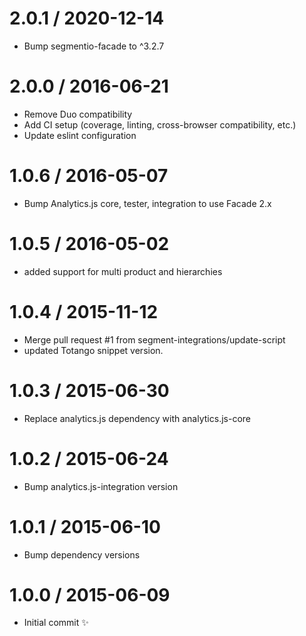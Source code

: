 2.0.1 / 2020-12-14
===================

  * Bump segmentio-facade to ^3.2.7

2.0.0 / 2016-06-21
==================

  * Remove Duo compatibility
  * Add CI setup (coverage, linting, cross-browser compatibility, etc.)
  * Update eslint configuration

1.0.6 / 2016-05-07
==================

  * Bump Analytics.js core, tester, integration to use Facade 2.x

1.0.5 / 2016-05-02
==================

  * added support for multi product and hierarchies

1.0.4 / 2015-11-12
==================

  * Merge pull request #1 from segment-integrations/update-script
  * updated Totango snippet version.

1.0.3 / 2015-06-30
==================

  * Replace analytics.js dependency with analytics.js-core

1.0.2 / 2015-06-24
==================

  * Bump analytics.js-integration version

1.0.1 / 2015-06-10
==================

  * Bump dependency versions

1.0.0 / 2015-06-09
==================

  * Initial commit :sparkles:
